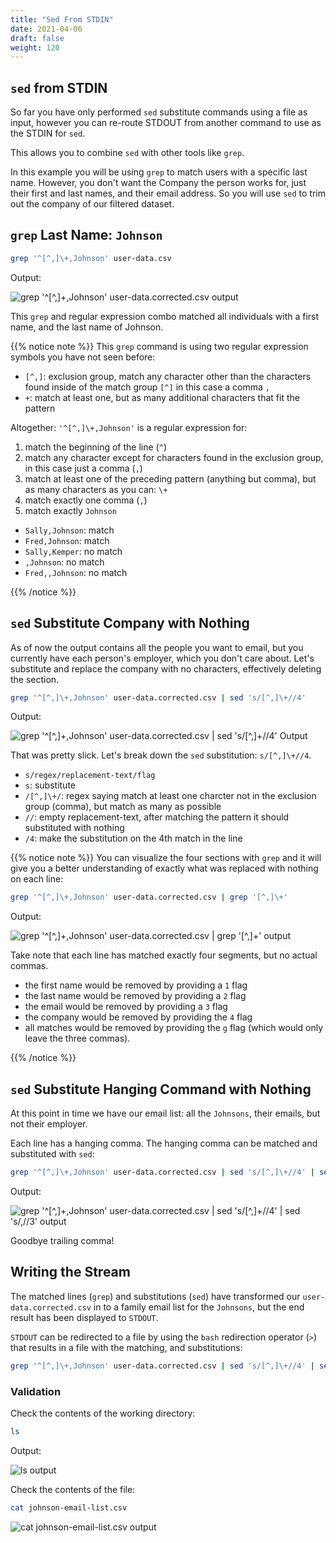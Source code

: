 ```yaml
---
title: "Sed From STDIN"
date: 2021-04-06
draft: false
weight: 120
---
```


## `sed` from STDIN

So far you have only performed `sed` substitute commands using a file as input, however you can re-route STDOUT from another command to use as the STDIN for `sed`.

This allows you to combine `sed` with other tools like `grep`.

In this example you will be using `grep` to match users with a specific last name. However, you don't want the Company the person works for, just their first and last names, and their email address. So you will use `sed` to trim out the company of our filtered dataset.

## `grep` Last Name: `Johnson`

```bash
grep '^[^,]\+,Johnson' user-data.csv
```

Output:

![grep '^[^,]\+,Johnson' user-data.corrected.csv output](pictures/grep-johnson.png?classes=border)

This `grep` and regular expression combo matched all individuals with a first name, and the last name of Johnson.

{{% notice note %}}
This `grep` command is using two regular expression symbols you have not seen before:

- `[^,]`: exclusion group, match any character other than the characters found inside of the match group `[^]` in this case a comma `,`
- `+`: match at least one, but as many additional characters that fit the pattern

Altogether: `'^[^,]\+,Johnson'` is a regular expression for:

1. match the beginning of the line (`^`)
1. match any character except for characters found in the exclusion group, in this case just a comma (`,`)
1. match at least one of the preceding pattern (anything but comma), but as many characters as you can: `\+`
1. match exactly one comma (`,`)
1. match exactly `Johnson`

- `Sally,Johnson`: match
- `Fred,Johnson`: match
- `Sally,Kemper`: no match
- `,Johnson`: no match
- `Fred,,Johnson`: no match

{{% /notice %}}

## `sed` Substitute Company with Nothing

As of now the output contains all the people you want to email, but you currently have each person's employer, which you don't care about. Let's substitute and replace the company with no characters, effectively deleting the section.

```bash
grep '^[^,]\+,Johnson' user-data.corrected.csv | sed 's/[^,]\+//4'
```

Output:

![grep '^[^,]\+,Johnson' user-data.corrected.csv | sed 's/[^,]\+//4' Output](pictures/grep-sed-remove-company.png?classes=border)

That was pretty slick. Let's break down the `sed` substitution: `s/[^,]\+//4`.

- `s/regex/replacement-text/flag`
- `s`: substitute
- `/[^,]\+/`: regex saying match at least one charcter not in the exclusion group (comma), but match as many as possible
- `//`: empty replacement-text, after matching the pattern it should substituted with nothing
- `/4`: make the substitution on the 4th match in the line

{{% notice note %}}
You can visualize the four sections with `grep` and it will give you a better understanding of exactly what was replaced with nothing on each line:

```bash
grep '^[^,]\+,Johnson' user-data.corrected.csv | grep '[^,]\+'
```

Output:

![grep '^[^,]\+,Johnson' user-data.corrected.csv | grep '[^,]\+' output](pictures/grep-grep.png?classes=border)

Take note that each line has matched exactly four segments, but no actual commas. 

- the first name would be removed by providing a `1` flag
- the last name would be removed by providing a `2` flag
- the email would be removed by providing a `3` flag
- the company would be removed by providing the `4` flag
- all matches would be removed by providing the `g` flag (which would only leave the three commas).

{{% /notice %}}

## `sed` Substitute Hanging Command with Nothing

At this point in time we have our email list: all the `Johnsons`, their emails, but not their employer.

Each line has a hanging comma. The hanging comma can be matched and substituted with `sed`:

```bash
grep '^[^,]\+,Johnson' user-data.corrected.csv | sed 's/[^,]\+//4' | sed 's/,//3'
```

Output:

![grep '^[^,]\+,Johnson' user-data.corrected.csv | sed 's/[^,]\+//4' | sed 's/,//3' output](pictures/grep-sed-sed.png?classes=border)

Goodbye trailing comma!

## Writing the Stream

The matched lines (`grep`) and substitutions (`sed`) have transformed our `user-data.corrected.csv` in to a family email list for the `Johnsons`, but the end result has been displayed to `STDOUT`.

`STDOUT` can be redirected to a file by using the `bash` redirection operator (`>`) that results in a file with the matching, and substitutions:

```bash
grep '^[^,]\+,Johnson' user-data.corrected.csv | sed 's/[^,]\+//4' | sed 's/,//3' > johnson-email-list.csv
```

### Validation

Check the contents of the working directory:

```bash
ls
```

Output:

![ls output](pictures/ls.png?classes=border)

Check the contents of the file:

```bash
cat johnson-email-list.csv
```

![cat johnson-email-list.csv output](pictures/cat-johnson.png?classes=border)